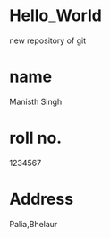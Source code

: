 # Hello_World
new repository of git

# name

Manisth Singh

# roll no. 
1234567

# Address

Palia,Bhelaur 
